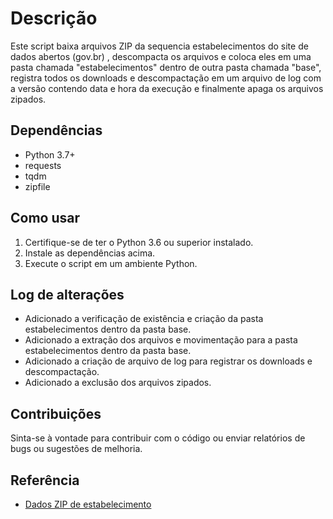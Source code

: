 # Descrição
Este script baixa arquivos ZIP da sequencia estabelecimentos do site de dados abertos (gov.br) , descompacta os arquivos e coloca eles em uma pasta chamada "estabelecimentos" dentro de outra pasta chamada "base", registra todos os downloads e descompactação em um arquivo de log com a versão contendo data e hora da execução e finalmente apaga os arquivos zipados.

## Dependências
- Python 3.7+
- requests
- tqdm
- zipfile

## Como usar
1. Certifique-se de ter o Python 3.6 ou superior instalado.
2. Instale as dependências acima.
3. Execute o script em um ambiente Python.

## Log de alterações
- Adicionado a verificação de existência e criação da pasta estabelecimentos dentro da pasta base.
- Adicionado a extração dos arquivos e movimentação para a pasta estabelecimentos dentro da pasta base.
- Adicionado a criação de arquivo de log para registrar os downloads e descompactação.
- Adicionado a exclusão dos arquivos zipados.

## Contribuições
Sinta-se à vontade para contribuir com o código ou enviar relatórios de bugs ou sugestões de melhoria.


## Referência

 - [Dados ZIP de estabelecimento](https://dados.gov.br/dados/conjuntos-dados/cadastro-nacional-da-pessoa-juridica-cnpj)


